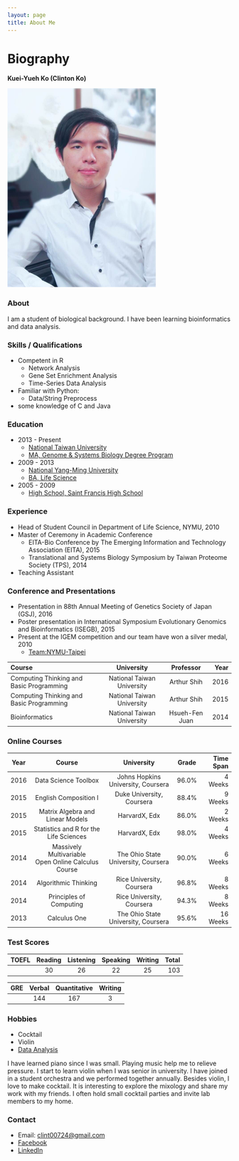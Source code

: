 ```yaml
---
layout: page
title: About Me
---
```

# Biography

**Kuei-Yueh Ko (Clinton Ko)**

<img src="https://raw.githubusercontent.com/clintko/blog/gh-pages/img/clintko03_02.png" width="334" height="446" />

### About
I am a student of biological background. I have been learning bioinformatics and data analysis.

### Skills / Qualifications
- Competent in R
	- Network Analysis
	- Gene Set Enrichment Analysis
	- Time-Series Data Analysis
- Familiar with Python:
	- Data/String Preprocess
- some knowledge of C and Java

### Education
- 2013 - Present
	- [National Taiwan University](http://www.ntu.edu.tw/)
	- [MA, Genome & Systems Biology Degree Program](http://gsb.lifescience.ntu.edu.tw/)
- 2009 - 2013
	- [National Yang-Ming University](http://web.ym.edu.tw/bin/home.php)
	- [BA, Life Science](http://dls.ym.edu.tw/)
- 2005 - 2009
	- [High School, Saint Francis High School](http://www.sfh.tp.edu.tw/)

### Experience
- Head of Student Council in Department of Life Science, NYMU, 2010
- Master of Ceremony in Academic Conference
	- EITA-Bio Conference by The Emerging Information and Technology Association (EITA), 2015
	- Translational and Systems Biology Symposium by Taiwan Proteome Society (TPS), 2014
- Teaching Assistant

### Conference and Presentations
- Presentation in 88th Annual Meeting of Genetics Society of Japan (GSJ), 2016
- Poster presentation in International Symposium Evolutionary Genomics and Bioinformatics (ISEGB), 2015
- Present at the IGEM competition and our team have won a silver medal, 2010
	- [Team:NYMU-Taipei](https://2010.igem.org/Team:NYMU-Taipei/Team)

| Course                                   | University                 | Professor      | Year |
|:---------------------------------------- |:--------------------------:|:--------------:|-----:|
| Computing Thinking and Basic Programming | National Taiwan University | Arthur Shih    | 2016 |
| Computing Thinking and Basic Programming | National Taiwan University | Arthur Shih    | 2015 |
| Bioinformatics                           | National Taiwan University | Hsueh-Fen Juan | 2014 |

### Online Courses

| Year | Course                                 | University                          | Grade | Time Span |
| ---- |:--------------------------------------:|:-----------------------------------:|:-----:|-----------:|
| 2016 | Data Science Toolbox                   | Johns Hopkins University, Coursera  | 96.0% |  4 Weeks |
| 2015 | English Composition I                  | Duke University, Coursera           | 88.4% |  9 Weeks |
| 2015 | Matrix Algebra and Linear Models       | HarvardX, Edx                       | 86.0% |  2 Weeks |
| 2015 | Statistics and R for the Life Sciences | HarvardX, Edx                       | 98.0% |  4 Weeks |
| 2014 | Massively Multivariable <br> Open Online Calculus Course  | The Ohio State University, Coursera | 90.0% | 6 Weeks |
| 2014 | Algorithmic Thinking                   | Rice University, Coursera           | 96.8% |  8 Weeks |
| 2014 | Principles of Computing                | Rice University, Coursera           | 94.3% |  8 Weeks |
| 2013 | Calculus One                           | The Ohio State University, Coursera | 95.6% | 16 Weeks |

### Test Scores

| TOEFL | Reading   | Listening | Speaking  | Writing  | Total |
|-------|:---------:|:---------:|:---------:|:--------:|------:|
|       |    30     |    26     |    22     |    25    |  103  |

|  GRE  | Verbal    | Quantitative | Writing |
|-------|:---------:|:------------:|:-------:|
|       |   144     |    167       |   3     |


### Hobbies
- Cocktail
- Violin
- [Data Analysis](https://clintko.github.io/BlogDataAnalysis/)

I have learned piano since I was small. Playing music help me to relieve pressure. I start to learn violin when I was senior in university. I have joined in a student orchestra and we performed together annually. Besides violin, I love to make cocktail. It is interesting to explore the mixology and share my work with my friends. I often hold small cocktail parties and invite lab members to my home.


### Contact
- Email: clint00724@gmail.com
- [Facebook](https://www.facebook.com/clinton.ko.5)
- [LinkedIn](https://tw.linkedin.com/in/kuei-yueh-clinton-ko-35b06a119)
